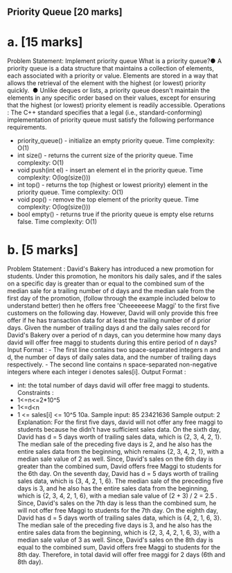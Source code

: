## Priority Queue [20 marks]
# a. [15 marks]
Problem Statement: Implement priority queue
What is a priority queue?
​ ● A priority queue is a data structure that maintains a collection of
elements,
each associated with a priority or value. Elements are stored in a way that
allows the retrieval of the element with the highest (or lowest) priority
quickly.
​ ● Unlike deques or lists, a priority queue doesn't maintain the elements in
any specific order based on their values, except for ensuring that the
highest (or lowest) priority element is readily accessible.
Operations : The C++ standard specifies that a legal (i.e.,
standard-conforming) implementation of priority queue must satisfy the
following performance requirements.
- priority_queue() - initialize an empty priority queue. Time complexity: O(1)
- int size() - returns the current size of the priority queue. Time complexity:
O(1)
- void push(int el) - insert an element el in the priority queue. Time
complexity: O(log(size()))
- int top() - returns the top (highest or lowest priority) element in the priority
queue. Time complexity: O(1)
- void pop() - remove the top element of the priority queue. Time
complexity: O(log(size()))
- bool empty() - returns true if the priority queue is empty else returns false.
Time complexity: O(1)
# b. [5 marks]
Problem Statement : David's Bakery has introduced a new promotion for
students. Under this promotion, he monitors his daily sales, and if the sales on a
specific day is greater than or equal to the combined sum of the median sale
for a trailing number of d days and the median sale from the first day of the
promotion, (follow through the example included below to understand better)
then he offers free 'Cheeeeeese Maggi' to the first five customers on the
following day. However, David will only provide this free offer if he has transaction
data for at least the trailing number of d prior days.
Given the number of trailing days d and the daily sales record for David's Bakery
over a period of n days, can you determine how many days david will offer free
maggi to students during this entire period of n days?
Input Format :
​- The first line contains two space-separated integers n and d, the number
of days of daily sales data, and the number of trailing days respectively.
​- The second line contains n space-separated non-negative integers
where each integer i denotes sales[i].
Output Format :
- int: the total number of days david will offer free maggi to students.
Constraints :
- 1<=n<=2*10^5
- 1<=d<n
- 1 <= sales[i] <= 10^5
10a. Sample input:
85
23421636
Sample output:
2
Explanation:
For the first five days, david will not offer any free maggi to students because he
didn’t have sufficient sales data.
On the sixth day, David has d = 5 days worth of trailing sales data, which is {2, 3,
4, 2, 1}. The median sale of the preceding five days is 2, and he also has the
entire sales data from the beginning, which remains {2, 3, 4, 2, 1}, with a median
sale value of 2 as well. Since, David's sales on the 6th day is greater than the
combined sum, David offers free Maggi to students for the 6th day.
On the seventh day, David has d = 5 days worth of trailing sales data, which is {3,
4, 2, 1, 6}. The median sale of the preceding five days is 3, and he also has the
entire sales data from the beginning, which is {2, 3, 4, 2, 1, 6}, with a median sale
value of (2 + 3) / 2 = 2.5 . Since, David's sales on the 7th day is less than the
combined sum, he will not offer free Maggi to students for the 7th day.
On the eighth day, David has d = 5 days worth of trailing sales data, which is {4,
2, 1, 6, 3}. The median sale of the preceding five days is 3, and he also has the
entire sales data from the beginning, which is {2, 3, 4, 2, 1, 6, 3}, with a median
sale value of 3 as well. Since, David's sales on the 8th day is equal to the
combined sum, David offers free Maggi to students for the 8th day.
Therefore, in total david will offer free maggi for 2 days (6th and 8th day).
